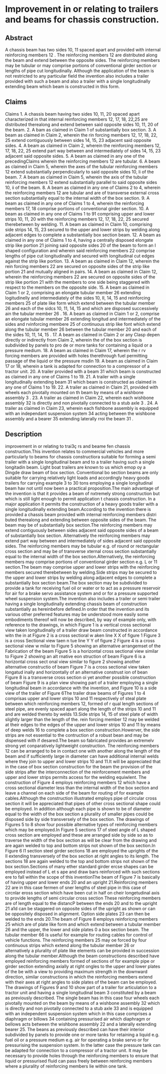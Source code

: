 # Improvement in or relating to trailers and beams for chassis construction.

## Abstract
A chassis beam has two sides 10, 11 spaced apart and provided with internal reinforcing members 12 . The reinforcing members 12 are distributed along the beam and extend between the opposite sides. The reinforcing members may be tubular or may comprise portions of conventional girder section or lengths of pipe cut longitudinally. Although the application of the beam is not restricted to any particular field the invention also includes a trailer provided with such a beam and also a trailer with a single longitudinally extending beam which beam is constructed in this form.

## Claims
Claims 1. A chassis beam having two sides 10, 11, 20 spaced apart characterized in that internal reinforcing members 12, 17, 18, 22,25 are distributed therealong and extend between said opposite sides 10, 11, 20 of the beam. 2. A bam as claimed in Claim 1 of substantially box section. 3. A beam as claimed in Claim 2, wherein the rin forcing members 12, 17, 18, 22, 25 extend contiguously between sides 14, 15, 23 adjacent said opposite sides. 4. A beam as claimed in Claim 2, wherein the reinforcing members 12, 17, 18, 22, 25 extend part way between and intermediately of sides 14, 15, 23 adjacent said opposite sides. 5. A beam as claimed in any one of the precedingClaims wherein the reinforcing members 12 are tubular. 6. A beam as claimed in Claim 5, wherein the axes of the tubular reinforcing members 12 extend substantially perpendicularly to said opposite sides 10, li of the beam. 7. A beam as claimed in Claim 5, wherein the axis of the tubular reinforcing members 12 extend substantially parallel to said opposite sides 10, ii of the beam. 8. A beam as claimed in any one of Claims 2 to 4, wherein the reinforcing members 12 are tubular and are of transverse external cross section substantially equal to the internal width of the box section. 9. A beam as claimed in any one of Claims 1 to 4, wherein the reinforcing members 17, 18 comprise portions of conventional girder section. 10. A beam as claimed in any one of Claims 1 to 91 comprising upper and lower strips 10, 11, 20 with the reinforcing members 12, 17, 18, 22, 25 secured therebetween by welding. 11. A beam as claimed in Claim 10, comprising side strips 14, 15, 23 secured to the upper and lower strips by welding along adjacent edges to complete a substantially box section beam. 12. A beam as claimed in any one of Claims 1 to 4, having a centrally disposed elongate strip like portion 21 joining said opposite sides 20 of the beam to form an I shaped configuration and wherein said reinforcing members 22 comprise lengths of pipe cut longitudinally and secured with longitudinal cut edges against the strip like portion. 13. A beam as claimed in Claim 12, wherein the rein forcing members 22 are secured on opposite sides of the strip like portion 21 and mutually aligned in pairs. 14. A beam as claimed in Claim 12, wherein the reinforcing members 22 are secured on opposite sides of the strip like portion 21 with the members to one side being staggered with respect to the members on the opposite side. 15. A beam as claimed in Claim 1 or 2, comprising an elongate tubular member 26 extending logitudinelly and intermediately of the sides 10, II, 14, 15 and reinforcing members 25 of plate like form which extend between the tubular member 26 and each of the sidcs 10, 11, 14, 15 and which are disposed successively ain the tubular member 26 . 16. A beam as claimed in Claim 1 or 2, comprise an elongate tubular member 26 extending longitud and intermediately of the sides and rvinforcing membere 25 of continuous strip like font which extend along the tubular member 26 between the tubular member 20 and each of the sides 10, 11, 14, 15 . 17. A beam as claimed in Claim 2 or any Clasp depen directly or indirectly from Claim 2, wherein the of the box section is subdivided by panels to pro de or more tanks for containing a liquid or a pressure medium. 18. A beam as claimed in Claim 17, wherein the r rv forcing members are provided with holes therethrough fuel permitting passage of the liquid or the pressure msdin 19. A beam as claimed in Claim 17 or 18, wherein a tank is adapted for connection to a compressor of a tractor unit. 20. A trailer provided with a beam 31 which beam is constructed as claimed in any one of Claims 1 to 19. 21. A trailer with a single longitudinally extending beam 31 which beam is constructed as claimed in any one of Claims 1 to 19. 22. A trailer as claimed in Claim 21, provided with wheels each pivotally mounted on th beam by means of a wishbone assembly 3 . 23. A trailer as claimed in Claim 22, wherein each wishbone assembly 32 is directly and non pivotally connected to a stub axle 3 . 24. A trailer as claimed in Claim 23, wherein each fishbone assembly is equipped with an independant suspension system 34 acting between the wishbone assembly and a bearer 35 extending laterally rroi the beam 31 .

## Description
improvement in or relating to trai3ç rs and beame fen chassis construction.This invention relates to commercial vehicles and more particularly to beams for chassis constructiora suitable for forming a semi trailer with a single longitudinal beam and to a trailer having such a single longitadin beam. Light boat trailers are known to us which emop oy a Dingde draw beam of box section. Conventional bo section beams are only suitable for carrying relatively light loads and accordingly heavy goods trailers for carrying example 3 to 30 tons employing a single longitudinal beam hav not until now been a practical proposition.The main advantage of the invention is that it provides a beam of nxtremely strong construction but which is still light enough to permit application t chassis construction. In a major application it permits the construction of a heavy goods trailer with a single longitudinally extending beam.According to the invention there is provided a chassis beam provided with internal reinforcing members distri buted therealong and extending between opposite sides of the beam. The beam may be of substantially box section.The reinforcing members may extend contiguously between sides adjacent said opposite sides of a beam of substantially box section. Alternatively the reinforcing members may extend part way between and intermediately of sides adjacent said opposite sides. The reinforcing members may be tubular e.g. of round or rectangular cross section and may be of transverse xternal cross section substantially equal to the internal width of the box section.Alternatively, the reinforcing members may comprise portions of conventional girder section e.g. L or 11 section.The beam may comprise upper and lower strips with the reinforcing members secured therebetween by welding.Side strips may be secured to the upper and lower strips by welding along adjacent edges to complete a substantially box section beam.The box section may be subdivided to provide a tank for receiving fuel oil or water or to act as a pressure reservoir for air for a brake servo assistance system and or for a pressure supported wheel suspension system.The invention also includes a trailer or semi trailer having a single longitudinally extending chassis beam of construction substantially as hereinbefore defined.In order that the invention and its various other preferred features may be understood more easily some embodiments thereof will now be described, by way of example only, with reference to the drawings, in which Figure 1 is a vertical cross sectional view taken longitudinally of a trailer draw beam constructed in accordance witn the in at Figure 2 is a cross sectioral w aken line X X of figure 1 Figure 3 is a cross Sectional view taen n tue line Y Y of figure 2 Figure 4 is a cross sectional view w milar to Figure 5 showing an alternative arrangemset of the Fabrication of the beam Figure 5 is a horizontal cross sectional view similar to Figure 2 showing an alt rnative eon struction of beam Figure 6 is a horizontal cross sect onal view similar to figure 2 showing another alternative constructio of beam Figure 7 is a cross sectional view taken longatud inally and horizontally of an alternative construst ion of bean Figure 8 is a transverse cross section oi yet another possible construction of beam Figure 9 is a plan view showing part of a trailer employing a single longitudinal beam in accordance with the invention, and Figure 10 is a side view of the trailer of Figure 6The trailer draw beams of Figures 1 to 4 comprisas upper and lower strips 10 and 11 respectively of steal plate between which reinforcing members 12, formed of r qual length sections of steel pipe, are evenly spaced apart along the length of the strips 10 and 11 and are welded thereto by welds 13.Side strips 14, 15 of steel plate of width slightly larger than the length of the. rein forcing member 12 may be welded at their edges to the edges of the upper and lower strips 10 and 11 by means of deep welds 16 to complete a box section construction.Howerver, the side strips are not essential to the contruction of a robust bean and may be dispensed with if desared.The beam so fabricated provides an extremelv strong yet conparatively lightweight construction. The reinforcing members 12 can be arranged to be in contact one with another along the length of the beam and if sufficiently large in diameter can have additional internal welds where they join to upper and lower strips 10 and 11.It will be appreciated that in the case of box section construction for the beam the provision of the side strips after the interconnection of the reinforcement members and upper and lower strips permits access for the welding equiwlent. The construction of Figure 4 employs reinforcing members 12 which have a cross sectional diameter less than the internal width of the box section and leave a channel on each side of the beam for routing of for example cables.Although the construction illustrated employs pipe of circular cross section it will be appreciated that pipes of other cross sectional shape could be employed. In addition although each pipe is shown to be of diameter equal to the width of the box section a plurality of smaller pipes could be disposed side by side transversely of the box section. The drawings of Figures 5 to 8 show four possible alternative types of reinforcing members which may be employed.In Figure 5 sections 17 of steel angle of L shaped cross section are employed and these are arranged side by side so as to traverse the width of the box section as will be clear from the drawing and are again welded to top and bottom strips not shown of the box section.In Figure 6 l1 section steel girder sections 18 are employed the uprights of the II extending transversely of the box section at right angles to its length. The sections 18 are again welded to the top and bottom strips not shown of the box section.Sections of many ether standard girder ercse shapes can be employed instead of L et s ape and draw bars reinforced with such sections ere to fall within the scope of this inventionThe beam of Figure 7 is basically of having upper and lower ends 20 and an upright 21.Reinforcing members 22 are in this case fermen of sner lengths of steel pipe in this case of circnlar eross section which have been cut in half on cheir longetudinal axis to provide lengths of semi circular cross section These reinforcing members are of length equal to the distancP between the ends 20 and to the upright 21 a1d can be staggered on opposite sides of the upright as shown or can be oppositely disposed in alignment. Option side plates 23 can then be welded to the ends 20.The beam of Figure 8 employs reinforicng members 25 which are of plate like form and which extend between a tubular member 26 and the upper, the lower and side plates 0 a box section beam. The tubular member 66 is useful for example for routing cables for control of vehicle functions. The reinforcing members 25 may oe forced by four continuous strips which extend along the tubular member 26 or alternatively a plurality of plate like elements can be provided in succession along the tubular member.Although the beam constructions described have employed reinforcing members formed of sections of for example pipe or girder section extending axially at right ongles to the upper and lower plates of the be with a view to providing maximum strength in the downward direction, similar constructions in which the reinforcing members extend with their axes at right angles to side plates of the beam can be employed. The drawings of Figures 9 and 10 show part of a trailer for articulation to a tractor unit and having a single longitudinal beam 3 constituted by a beam as previously described. The single beam has in this case four wheels each pivotally mounted on the beam by means of a wishbone assembly 32 which is directly and non pivotally connected to a stub axle 33 and is equipped with an independent suspension system which in this case comprises a diaphragm or billows 34 containing pressurised air which diaphragm or bellows acts between the wishbone assembly 22 and a laterally extending bearer 25. The beans as previously described can have their interior subdivided by panels to provide one or more tanks for retaining a liquid e.g. fuel oil or a pressure medium e.g. air for operating a brake servo or for pressurising the suspension system. In the latter case the pressure tank can be adapted for connection to a compressor of a tractor unit. It may be necessary to provide holes through the reinforcing members to ensure that liquid or pressurised fluid can pass freely between reinforcing members where a plurality of reinforcing members lie within one tank.